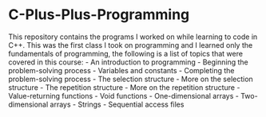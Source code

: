 # C-Plus-Plus-Programming
This repository contains the programs I worked on while learning to code in C++. This was the first class I took on programming and I learned only the fundamentals of programming, the following is a list of topics that were covered in this course:
	- An introduction to programming
	- Beginning the problem-solving process
        - Variables and constants
        - Completing the problem-solving process
        - The selection structure
        - More on the selection structure
        - The repetition structure
        - More on the repetition structure
        - Value-returning functions
        - Void functions
        - One-dimensional arrays
        - Two-dimensional arrays
        - Strings
        - Sequential access files
